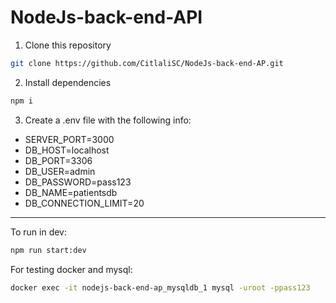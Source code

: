 # NodeJs-back-end-API

1. Clone this repository

```bash
git clone https://github.com/CitlaliSC/NodeJs-back-end-AP.git
```

2. Install dependencies

```bash
npm i
```

3. Create a .env file with the following info:

- SERVER_PORT=3000
- DB_HOST=localhost
- DB_PORT=3306
- DB_USER=admin
- DB_PASSWORD=pass123
- DB_NAME=patientsdb
- DB_CONNECTION_LIMIT=20

---

To run in dev:

```bash
npm run start:dev
```

For testing docker and mysql:

```bash
docker exec -it nodejs-back-end-ap_mysqldb_1 mysql -uroot -ppass123
```
